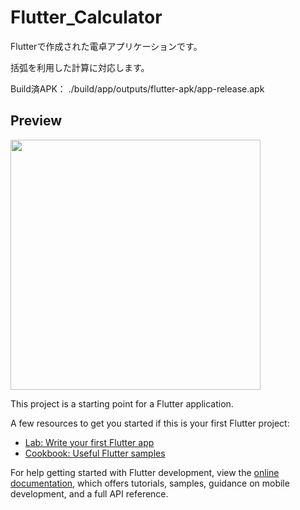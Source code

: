 # Flutter_Calculator
Flutterで作成された電卓アプリケーションです。

括弧を利用した計算に対応します。

Build済APK： ./build/app/outputs/flutter-apk/app-release.apk

## Preview

<img src="https://github.com/kakeru-ikeda/Flutter_Calculator/assets/93127331/90843bdc-3f61-4f87-85d4-2d92cf8437e4" width="400px">

This project is a starting point for a Flutter application.

A few resources to get you started if this is your first Flutter project:

- [Lab: Write your first Flutter app](https://docs.flutter.dev/get-started/codelab)
- [Cookbook: Useful Flutter samples](https://docs.flutter.dev/cookbook)

For help getting started with Flutter development, view the
[online documentation](https://docs.flutter.dev/), which offers tutorials,
samples, guidance on mobile development, and a full API reference.

